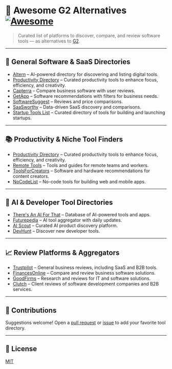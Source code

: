 # 🌟 Awesome G2 Alternatives [![Awesome](https://awesome.re/badge.svg)](https://awesome.re)

> Curated list of platforms to discover, compare, and review software tools — as alternatives to [G2](https://www.g2.com).

---

## 🧭 General Software & SaaS Directories

* [Altern](https://altern.ai) – AI-powered directory for discovering and listing digital tools.
* [Productivity Directory](https://productivity.directory) – Curated productivity tools to enhance focus, efficiency, and creativity.
* [Capterra](https://www.capterra.com) – Compare business software with user reviews.
* [GetApp](https://www.getapp.com) – Software recommendations with filters for business needs.
* [SoftwareSuggest](https://www.softwaresuggest.com) – Reviews and price comparisons.
* [SaaSworthy](https://www.saasworthy.com) – Data-driven SaaS discovery and comparisons.
* [Startup Tools List](https://startuptoolslist.com) – Curated directory of tools for building and launching startups.

---

## 📚 Productivity & Niche Tool Finders

* [Productivity Directory](https://productivity.directory) – Curated productivity tools to enhance focus, efficiency, and creativity.
* [Remote Tools](https://www.remote.tools) – Tools and guides for remote teams and workers.
* [ToolsForCreators](https://toolsforcreators.com) – Software and hardware recommendations for content creators.
* [NoCodeList](https://nocodelist.co) – No-code tools for building web and mobile apps.

---

## 🤖 AI & Developer Tool Directories

* [There's An AI For That](https://theresanai.com) – Database of AI-powered tools and apps.
* [Futurepedia](https://www.futurepedia.io) – AI tool aggregator with daily updates.
* [AI Scout](https://aiscout.tools) – Curated AI product discovery platform.
* [DevHunt](https://devhunt.org) – Discover new developer tools.

---

## 📈 Review Platforms & Aggregators

* [Trustpilot](https://www.trustpilot.com) – General business reviews, including SaaS and B2B tools.
* [FinancesOnline](https://financesonline.com) – Compare and review business software solutions.
* [GoodFirms](https://www.goodfirms.co) – Research and reviews for IT and software solutions.
* [Clutch](https://clutch.co) – Client reviews of software development companies and B2B services.

---

## 🤝 Contributions

Suggestions welcome! Open a [pull request](https://github.com/DirectorySurf/awesome-g2-alternatives/pulls) or [issue](https://github.com/DirectorySurf/awesome-g2-alternatives/issues) to add your favorite tool directory.

---

## 📄 License

[MIT](LICENSE)
